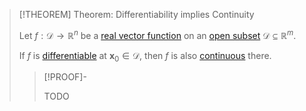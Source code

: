 >[!THEOREM] Theorem: Differentiability implies Continuity
>
>Let $f: \mathcal{D} \to \mathbb{R}^n$ be a [real vector function](../../Functions%20of%20the%20Real%20Numbers.md) on an [open subset](../../The%20Topology%20of%20Euclidean%20Space.md) $\mathcal{D} \subseteq \mathbb{R}^m$.
>
>If $f$ is [differentiable](Differentiability%20of%20Real%20Vector%20Functions.md) at $\mathbf{x}_0 \in \mathcal{D}$, then $f$ is also [continuous](../Continuity%20of%20Real%20Vector%20Functions.md) there.
>
>>[!PROOF]-
>>
>>TODO
>>
>